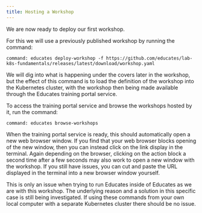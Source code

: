 ```yaml
---
title: Hosting a Workshop
---
```


We are now ready to deploy our first workshop.

For this we will use a previously published workshop by running the command:

```terminal:execute
command: educates deploy-workshop -f https://github.com/educates/lab-k8s-fundamentals/releases/latest/download/workshop.yaml
```

We will dig into what is happening under the covers later in the workshop, but
the effect of this command is to load the definition of the workshop into the
Kubernetes cluster, with the workshop then being made available through the
Educates training portal service.

To access the training portal service and browse the workshops hosted by it,
run the command:

```terminal:execute
command: educates browse-workshops
```

When the training portal service is ready, this should automatically open a new
web browser window. If you find that your web browser blocks opening of the new
window, then you can instead click on the link display in the terminal. Again
depending on the browser, clicking on the action block a second time after a few
seconds may also work to open a new window with the workshop. If you still have
issues, you can cut and paste the URL displayed in the terminal into a new
browser window yourself.

This is only an issue when trying to run Educates inside of Educates as we are
with this workshop. The underlying reason and a solution in this specific case
is still being investigated. If using these commands from your own local
computer with a separate Kubernetes cluster there should be no issue.
